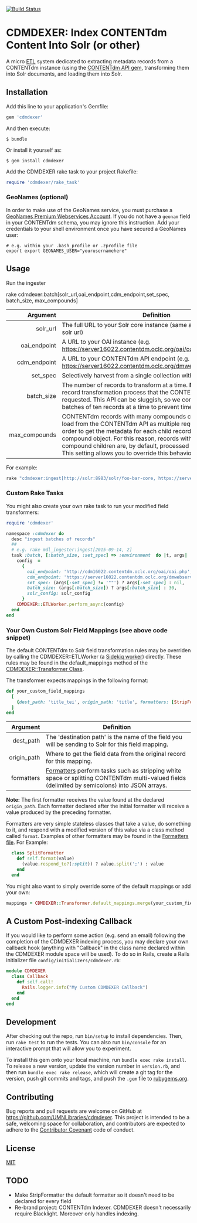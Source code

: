 [![Build Status](https://travis-ci.org/UMNLibraries/cdmdexer.svg?branch=master)](https://travis-ci.org/UMNLibraries/cdmdexer)

# CDMDEXER: Index CONTENTdm Content Into Solr (or other)

A micro [ETL](https://en.wikipedia.org/wiki/Extract,_transform,_load) system dedicated to extracting metadata records from a CONTENTdm instance (using the [CONTENTdm API gem](https://github.com/UMNLibraries/contentdm_api), transforming them into Solr documents, and loading them into Solr.

## Installation

Add this line to your application's Gemfile:

```ruby
gem 'cdmdexer'
```

And then execute:

    $ bundle

Or install it yourself as:

    $ gem install cdmdexer

Add the CDMDEXER rake task to your project Rakefile:

```ruby
require 'cdmdexer/rake_task'
```

### GeoNames (optional)

In order to make use of the GeoNames service, you must purchase a [GeoNames Premium Webservices Account](http://www.geonames.org/commercial-webservices.html). If you do not have a `geonam` field in your CONTENTdm schema, you may ignore this instruction. Add your credentials to your shell environment once you have secured a GeoNames user:

```
# e.g. within your .bash_profile or .zprofile file
export export GEONAMES_USER="yourusernamehere"
```

## Usage

Run the ingester

rake cdmdexer:batch[solr_url,oai_endpoint,cdm_endpoint,set_spec, batch_size, max_compounds]

|Argument| Definition|
|--:|---|
|solr_url| The full URL to your Solr core instance (same as your blacklight.yml solr url)|
|oai_endpoint| A URL to your OAI instance (e.g. https://server16022.contentdm.oclc.org/oai/oai.php)   |
|cdm_endpoint| A URL to your CONTENTdm API endpoint (e.g. https://server16022.contentdm.oclc.org/dmwebservices/index.php) |
|set_spec| Selectively harvest from a single collection with [setSpec](http://www.openarchives.org/OAI/openarchivesprotocol.html#Set)|
|batch_size| The number of records to transform at a time. **Note**: it is within the record transformation process that the CONTENTdm API is requested. This API can be sluggish, so we conservatively transform batches of ten records at a time to prevent timeouts.|
|max_compounds| CONTENTdm records with many compounds can take a long time to load from the CONTENTdm API as multiple requests must happen in order to get the metadata for each child record of a parent compound object. For this reason, records with ten or more compound children are, by default, processed in batches of one. This setting allows you to override this behavior.|

For example:

```ruby
rake "cdmdexer:ingest[http://solr:8983/solr/foo-bar-core, https://server16022.contentdm.oclc.org/oai/oai.php, https://server16022.contentdm.oclc.org/dmwebservices/index.php, 2015-01-01]"
```

### Custom Rake Tasks

You might also create your own rake task to run your modified field transformers:

```ruby
require 'cdmdexer'

namespace :cdmdexer do
  desc "ingest batches of records"
  ##
  # e.g. rake mdl_ingester:ingest[2015-09-14, 2]
  task :batch, [:batch_size, :set_spec] => :environment  do |t, args|
    config  =
      {
        oai_endpoint: 'http://cdm16022.contentdm.oclc.org/oai/oai.php',
        cdm_endpoint: 'https://server16022.contentdm.oclc.org/dmwebservices/index.php',
        set_spec: (args[:set_spec] != '""') ? args[:set_spec] : nil,
        batch_size: (args[:batch_size]) ? args[:batch_size] : 30,
        solr_config: solr_config
      }
    CDMDEXER::ETLWorker.perform_async(config)
  end
end
```
### Your Own Custom Solr Field Mappings (see above code snippet)

The default CONTENTdm to Solr field transformation rules may be overriden by calling the CDMDEXER::ETLWorker (a [Sidekiq worker](https://github.com/mperham/sidekiq)) directly. These rules may be found in the default_mappings method of the [CDMDEXER::Transformer Class](https://github.com/UMNLibraries/cdmdexer/blob/master/lib/cdmdexer/transformer.rb).

The transformer expects mappings in the following format:

```ruby
def your_custom_field_mappings
  [
    {dest_path: 'title_tei', origin_path: 'title', formatters: [StripFormatter]},
  ]
end
```
|Argument| Definition|
|--:|---|
|dest_path| The 'destination path' is the name of the field you will be sending to Solr for this field mapping. |
|origin_path| Where to get the field data from the original record for this mapping. |
|formatters| [Formatters](https://github.com/UMNLibraries/cdmdexer/blob/master/lib/cdmdexer/formatters.rb) perform tasks such as stripping white space or splitting CONTENTdm multi-valued fields (delimited by semicolons) into JSON arrays. |

**Note:** The first formatter receives the value found at the declared `origin_path`. Each formatter declared after the initial formatter will receive a value produced by the preceding formatter.

Formatters are very simple stateless classes that take a value, do something to it, and respond with a modified version of this value via a class method called `format`. Examples of other formatters may be found in the [Formatters file](https://github.com/UMNLibraries/cdmdexer/blob/master/lib/cdmdexer/formatters.rb). For Example:

```ruby
  class SplitFormatter
    def self.format(value)
      (value.respond_to?(:split)) ? value.split(';') : value
    end
  end
```

You might also want to simply override some of the default mappings or add your own:

```ruby
mappings = CDMDEXER::Transformer.default_mappings.merge(your_custom_field_mappings)
```
## A Custom Post-indexing Callback

If you would like to perform some action (e.g. send an email) following the completion of the CDMDEXER indexing process, you may declare your own callback hook (anything with "Callback" in the class name declared within the CDMDEXER module space will be used). To do so in Rails, create a Rails initializer file `config/initializers/cdmdexer.rb`:

```ruby
module CDMDEXER
  class Callback
    def self.call!
      Rails.logger.info("My Custom CDMDEXER Callback")
    end
  end
end
```
## Development

After checking out the repo, run `bin/setup` to install dependencies. Then, run `rake test` to run the tests. You can also run `bin/console` for an interactive prompt that will allow you to experiment.

To install this gem onto your local machine, run `bundle exec rake install`. To release a new version, update the version number in `version.rb`, and then run `bundle exec rake release`, which will create a git tag for the version, push git commits and tags, and push the `.gem` file to [rubygems.org](https://rubygems.org).

## Contributing

Bug reports and pull requests are welcome on GitHub at https://github.com/UMNLibraries/cdmdexer. This project is intended to be a safe, welcoming space for collaboration, and contributors are expected to adhere to the [Contributor Covenant](http://contributor-covenant.org) code of conduct.

## License

[MIT](/LICENSE.txt)

## TODO

* Make StripFormatter the default formatter so it doesn't need to be declared for every field
* Re-brand project: CONTENTdm Indexer. CDMDEXER doesn't necessarily require Blacklight. Moreover only handles indexing.
